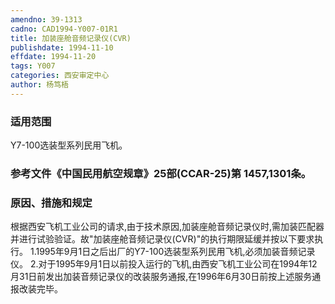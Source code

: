 ```yaml
---
amendno: 39-1313
cadno: CAD1994-Y007-01R1
title: 加装座舱音频记录仪(CVR)
publishdate: 1994-11-10
effdate: 1994-11-20
tags: Y007
categories: 西安审定中心
author: 杨笃梧
---
```


### 适用范围 
Y7-100选装型系列民用飞机。

### 参考文件《中国民用航空规章》25部(CCAR-25)第 1457,1301条。

### 原因、措施和规定 
根据西安飞机工业公司的请求,由于技术原因,加装座舱音频记录仪时,需加装匹配器并进行试验验证。故"加装座舱音频记录仪(CVR)"的执行期限延缓并按以下要求执行。 
1.1995年9月1日之后出厂的Y7-100选装型系列民用飞机,必须加装音频记录仪。 
    2.对于1995年9月1日以前投入运行的飞机,由西安飞机工业公司在1994年12月31日前发出加装音频记录仪的改装服务通报,在1996年6月30日前按上述服务通报改装完毕。

